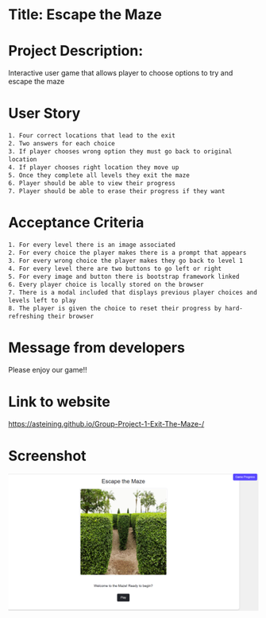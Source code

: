 # Title: Escape the Maze

# Project Description:
  Interactive user game that allows player to choose options to try and escape the maze

  # User Story 
    1. Four correct locations that lead to the exit
    2. Two answers for each choice
    3. If player chooses wrong option they must go back to original location
    4. If player chooses right location they move up
    5. Once they complete all levels they exit the maze
    6. Player should be able to view their progress
    7. Player should be able to erase their progress if they want

 # Acceptance Criteria
    1. For every level there is an image associated
    2. For every choice the player makes there is a prompt that appears
    3. For every wrong choice the player makes they go back to level 1
    4. For every level there are two buttons to go left or right
    5. For every image and button there is bootstrap framework linked
    6. Every player choice is locally stored on the browser
    7. There is a modal included that displays previous player choices and levels left to play
    8. The player is given the choice to reset their progress by hard-refreshing their browser
  
# Message from developers
  Please enjoy our game!!

# Link to website
https://asteining.github.io/Group-Project-1-Exit-The-Maze-/

# Screenshot
![homepage](images/website.png)